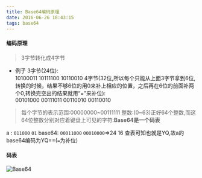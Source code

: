 ```yaml
---
title: Base64编码原理
date: 2016-06-26 18:43:15
tags: base64
---
```


#### 编码原理
> 3字节转化成4字节

<!--more-->

- 例子
    3字节(24位):  
    10100011 10111100 10110010
    4字节(32位,所以每个只能从上面3字节拿到6位,转换的时候，结果不够6位的用0来补上相应的位置，之后再在6位的前面补两个0,转换完空出的结果就用“=”来补位):   
    00101000 00111011 00110010 00110010 
    
> 每个字节的表示范围:00000000~00111111 整数:(0~63)正好64个整数,而这64位整数分别对应着键盘上可见的字符:**Base64是一个码表**    

a : `011000` `01`
base64: `00011000` `00010000`=>24 16 查表可知也就是YQ,故a的base64编码为YQ==(`=`为补位)

#### 码表

![Base64](https://gitee.com/zhangguodong/image/raw/master/picgo/Base64.jpg)
